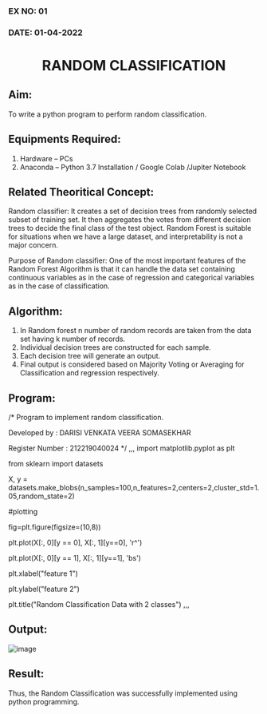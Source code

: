 ### EX NO: 01
### DATE: 01-04-2022
# <p align="center"> RANDOM CLASSIFICATION</P>
## Aim:
  To write a python program to perform random classification.
## Equipments Required:
  1.	Hardware – PCs
  2.	Anaconda – Python 3.7 Installation / Google Colab /Jupiter Notebook
## Related Theoritical Concept:
  Random classifier: It creates a set of decision trees from randomly selected subset of training set. It then aggregates the votes from different decision trees to     decide the final class of the test object. Random Forest is suitable for situations when we have a large dataset, and interpretability is not a major concern.
  
  Purpose of Random classifier: One of the most important features of the Random Forest Algorithm is that it can handle the data set containing continuous variables as   in the case of regression and categorical variables as in the case of classification.
## Algorithm:
  1.	In Random forest n number of random records are taken from the data set having k number of records.
  2.	Individual decision trees are constructed for each sample.
  3.	Each decision tree will generate an output.
  4.	Final output is considered based on Majority Voting or Averaging for Classification and regression respectively.
## Program:
  /* 
  Program to implement random classification.
  
  Developed by   : DARISI VENKATA VEERA SOMASEKHAR
  
  Register Number : 212219040024 
*/ 
,,,
import matplotlib.pyplot as plt

from sklearn import datasets

X, y = datasets.make_blobs(n_samples=100,n_features=2,centers=2,cluster_std=1.05,random_state=2)

#plotting

fig=plt.figure(figsize=(10,8))

plt.plot(X[:, 0][y == 0], X[:, 1][y==0], 'r^')

plt.plot(X[:, 0][y == 1], X[:, 1][y==1], 'bs')

plt.xlabel("feature 1")

plt.ylabel("feature 2")

plt.title("Random Classification Data with 2 classes")
 ,,, 
 ## Output:
  ![image](https://user-images.githubusercontent.com/78737336/164069701-e258af5b-e90d-4553-bb20-44970e98133a.png)

 ## Result:
  Thus, the Random Classification was successfully implemented using python programming.
